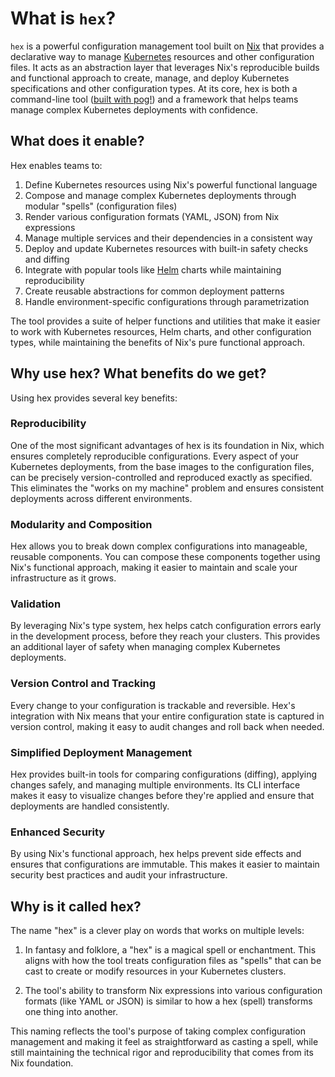 # What is `hex`?

`hex` is a powerful configuration management tool built on [Nix](https://nixos.org/) that provides a declarative way to manage [Kubernetes](https://kubernetes.io/) resources and other configuration files. It acts as an abstraction layer that leverages Nix's reproducible builds and functional approach to create, manage, and deploy Kubernetes specifications and other configuration types. At its core, hex is both a command-line tool ([built with pog!](https://pog.gemologic.dev/)) and a framework that helps teams manage complex Kubernetes deployments with confidence.

## What does it enable?

Hex enables teams to:

1. Define Kubernetes resources using Nix's powerful functional language
2. Compose and manage complex Kubernetes deployments through modular "spells" (configuration files)
3. Render various configuration formats (YAML, JSON) from Nix expressions
4. Manage multiple services and their dependencies in a consistent way
5. Deploy and update Kubernetes resources with built-in safety checks and diffing
6. Integrate with popular tools like [Helm](https://github.com/helm/helm) charts while maintaining reproducibility
7. Create reusable abstractions for common deployment patterns
8. Handle environment-specific configurations through parametrization

The tool provides a suite of helper functions and utilities that make it easier to work with Kubernetes resources, Helm charts, and other configuration types, while maintaining the benefits of Nix's pure functional approach.

## Why use hex? What benefits do we get?

Using hex provides several key benefits:

### Reproducibility

One of the most significant advantages of hex is its foundation in Nix, which ensures completely reproducible configurations. Every aspect of your Kubernetes deployments, from the base images to the configuration files, can be precisely version-controlled and reproduced exactly as specified. This eliminates the "works on my machine" problem and ensures consistent deployments across different environments.

### Modularity and Composition

Hex allows you to break down complex configurations into manageable, reusable components. You can compose these components together using Nix's functional approach, making it easier to maintain and scale your infrastructure as it grows.

### Validation

By leveraging Nix's type system, hex helps catch configuration errors early in the development process, before they reach your clusters. This provides an additional layer of safety when managing complex Kubernetes deployments.

### Version Control and Tracking

Every change to your configuration is trackable and reversible. Hex's integration with Nix means that your entire configuration state is captured in version control, making it easy to audit changes and roll back when needed.

### Simplified Deployment Management

Hex provides built-in tools for comparing configurations (diffing), applying changes safely, and managing multiple environments. Its CLI interface makes it easy to visualize changes before they're applied and ensure that deployments are handled consistently.

### Enhanced Security

By using Nix's functional approach, hex helps prevent side effects and ensures that configurations are immutable. This makes it easier to maintain security best practices and audit your infrastructure.

## Why is it called hex?

The name "hex" is a clever play on words that works on multiple levels:

1. In fantasy and folklore, a "hex" is a magical spell or enchantment. This aligns with how the tool treats configuration files as "spells" that can be cast to create or modify resources in your Kubernetes clusters.

2. The tool's ability to transform Nix expressions into various configuration formats (like YAML or JSON) is similar to how a hex (spell) transforms one thing into another.

This naming reflects the tool's purpose of taking complex configuration management and making it feel as straightforward as casting a spell, while still maintaining the technical rigor and reproducibility that comes from its Nix foundation.
